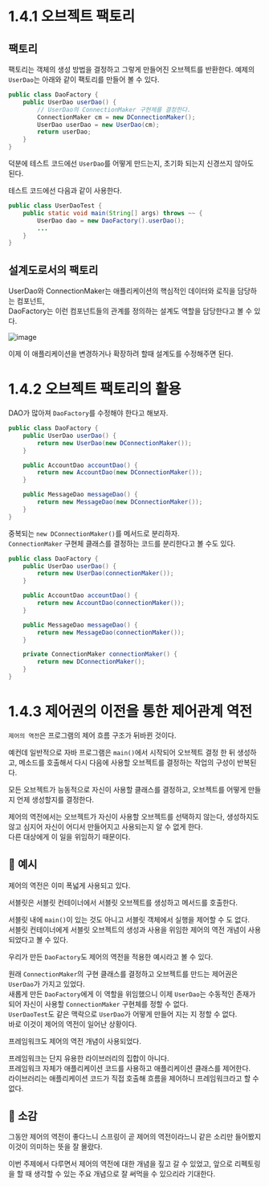 # 1.4.1 오브젝트 팩토리

## 팩토리

팩토리는 객체의 생성 방법을 결정하고 그렇게 만들어진 오브젝트를 반환한다.
예제의 `UserDao`는 아래와 같이 팩토리를 만들어 볼 수 있다.
```java
public class DaoFactory {
    public UserDao userDao() {
        // UserDao의 ConnectionMaker 구현체를 결정한다.
        ConnectionMaker cm = new DConnectionMaker();
        UserDao userDao = new UserDao(cm);
        return userDao;
    }
}
```

덕분에 테스트 코드에선 `UserDao`를 어떻게 만드는지, 초기화 되는지 신경쓰지 않아도 된다.

테스트 코드에선 다음과 같이 사용한다.
```java
public class UserDaoTest {
    public static void main(String[] args) throws ~~ {
        UserDao dao = new DaoFactory().userDao();
        ...
    }
}
```

## 설계도로서의 팩토리

UserDao와 ConnectionMaker는 애플리케이션의 핵심적인 데이터와 로직을 담당하는 컴포넌트,  
DaoFactory는 이런 컴포넌트들의 관계를 정의하는 설계도 역할을 담당한다고 볼 수 있다.

![image](https://user-images.githubusercontent.com/7973448/211448421-e5b640ed-c120-4b54-8d47-7a422d6e5e35.png)

이제 이 애플리케이션을 변경하거나 확장하려 할때 설계도를 수정해주면 된다.

# 1.4.2 오브젝트 팩토리의 활용

DAO가 많아져 `DaoFactory`를 수정해야 한다고 해보자.

```java
public class DaoFactory {
    public UserDao userDao() {
        return new UserDao(new DConnectionMaker());
    }

    public AccountDao accountDao() {
        return new AccountDao(new DConnectionMaker());
    }

    public MessageDao messageDao() {
        return new MessageDao(new DConnectionMaker());
    }
}
```

중복되는 `new DConnectionMaker()`를 메서드로 분리하자.  
`ConnectionMaker` 구현체 클래스를 결정하는 코드를 분리한다고 볼 수도 있다.

```java
public class DaoFactory {
    public UserDao userDao() {
        return new UserDao(connectionMaker());
    }

    public AccountDao accountDao() {
        return new AccountDao(connectionMaker());
    }

    public MessageDao messageDao() {
        return new MessageDao(connectionMaker());
    }

    private ConnectionMaker connectionMaker() {
        return new DConnectionMaker();
    }
}
```

# 1.4.3 제어권의 이전을 통한 제어관계 역전

`제어의 역전`은 프로그램의 제어 흐름 구조가 뒤바뀐 것이다.

예컨데 일반적으로 자바 프로그램은 `main()`에서 시작되어 오브젝트 결정 한 뒤 생성하고, 메소드를 호출해서 다시 다음에 사용할 오브젝트를 결정하는 작업의 구성이 반복된다.

모든 오브젝트가 능동적으로 자신이 사용할 클래스를 결정하고, 오브젝트를 어떻게 만들지 언제 생성할지를 결정한다.

제어의 역전에서는 오브젝트가 자신이 사용할 오브젝트를 선택하지 않는다, 생성하지도 않고 심지어 자신이 어디서 만들어지고 사용되는지 알 수 없게 한다.  
다른 대상에게 이 일을 위임하기 때문이다.

## 📝 예시

제어의 역전은 이미 폭넓게 사용되고 있다.

서블릿은 서블릿 컨테이너에서 서블릿 오브젝트를 생성하고 메서드를 호출한다.  

서블릿 내에 `main()`이 있는 것도 아니고 서블릿 객체에서 실행을 제어할 수 도 없다.  
서블릿 컨테이너에게 서블릿 오브젝트의 생성과 사용을 위임한 제어의 역전 개념이 사용되었다고 볼 수 있다.

우리가 만든 `DaoFactory`도 제어의 역전을 적용한 예시라고 볼 수 있다.  

원래 `ConnectionMaker`의 구현 클래스를 결정하고 오브젝트를 만드는 제어권은 `UserDao`가 가지고 있었다.  
새롭게 만든 `DaoFactory`에게 이 역할을 위임했으니 이제 `UserDao`는 수동적인 존재가 되어 자신이 사용할 `ConnectionMaker` 구현체를 정할 수 없다.  
`UserDaoTest`도 같은 맥락으로 `UserDao`가 어떻게 만들어 지는 지 정할 수 없다.  
바로 이것이 제어의 역전이 일어난 상황이다.

프레임워크도 제어의 역전 개념이 사용되었다.

프레임워크는 단지 유용한 라이브러리의 집합이 아니다.  
프레임워크 자체가 애플리케이션 코드를 사용하고 애플리케이션 클래스를 제어한다.  
라이브러리는 애플리케이션 코드가 직접 호출해 흐름을 제어하니 프레임워크라고 할 수 없다.

## 💬 소감

그동안 제어의 역전이 좋다느니 스프링이 곧 제어의 역전이라느니 같은 소리만 들어봤지 이것이 의미하는 뜻을 잘 몰랐다.

이번 주제에서 다루면서 제어의 역전에 대한 개념을 짚고 갈 수 있었고, 앞으로 리펙토링을 할 때 생각할 수 있는 주요 개념으로 잘 써먹을 수 있으리라 기대한다.
